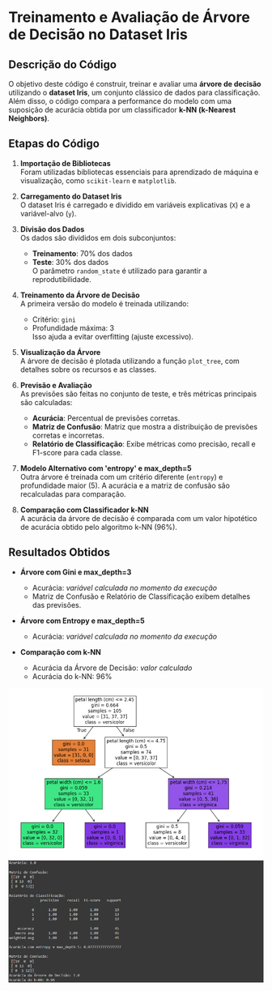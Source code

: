 # Treinamento e Avaliação de Árvore de Decisão no Dataset Iris

## Descrição do Código
O objetivo deste código é construir, treinar e avaliar uma **árvore de decisão** utilizando o **dataset Iris**, um conjunto clássico de dados para classificação. Além disso, o código compara a performance do modelo com uma suposição de acurácia obtida por um classificador **k-NN (k-Nearest Neighbors)**.

## Etapas do Código

1. **Importação de Bibliotecas**  
   Foram utilizadas bibliotecas essenciais para aprendizado de máquina e visualização, como `scikit-learn` e `matplotlib`.

2. **Carregamento do Dataset Iris**  
   O dataset Iris é carregado e dividido em variáveis explicativas (`X`) e a variável-alvo (`y`).

3. **Divisão dos Dados**  
   Os dados são divididos em dois subconjuntos:  
   - **Treinamento**: 70% dos dados  
   - **Teste**: 30% dos dados  
   O parâmetro `random_state` é utilizado para garantir a reprodutibilidade.

4. **Treinamento da Árvore de Decisão**  
   A primeira versão do modelo é treinada utilizando:
   - Critério: `gini`
   - Profundidade máxima: 3  
   Isso ajuda a evitar overfitting (ajuste excessivo).

5. **Visualização da Árvore**  
   A árvore de decisão é plotada utilizando a função `plot_tree`, com detalhes sobre os recursos e as classes.

6. **Previsão e Avaliação**  
   As previsões são feitas no conjunto de teste, e três métricas principais são calculadas:
   - **Acurácia**: Percentual de previsões corretas.
   - **Matriz de Confusão**: Matriz que mostra a distribuição de previsões corretas e incorretas.
   - **Relatório de Classificação**: Exibe métricas como precisão, recall e F1-score para cada classe.

7. **Modelo Alternativo com 'entropy' e max_depth=5**  
   Outra árvore é treinada com um critério diferente (`entropy`) e profundidade maior (5). A acurácia e a matriz de confusão são recalculadas para comparação.

8. **Comparação com Classificador k-NN**  
   A acurácia da árvore de decisão é comparada com um valor hipotético de acurácia obtido pelo algoritmo k-NN (96%).

## Resultados Obtidos

- **Árvore com Gini e max_depth=3**  
  - Acurácia: *variável calculada no momento da execução*  
  - Matriz de Confusão e Relatório de Classificação exibem detalhes das previsões.

- **Árvore com Entropy e max_depth=5**  
  - Acurácia: *variável calculada no momento da execução*

- **Comparação com k-NN**  
  - Acurácia da Árvore de Decisão: *valor calculado*  
  - Acurácia do k-NN: 96%

![representative image with data generated with the code - 1](resultImage1.png)
![representative image with data generated with the code - 2](resultImage2.png)